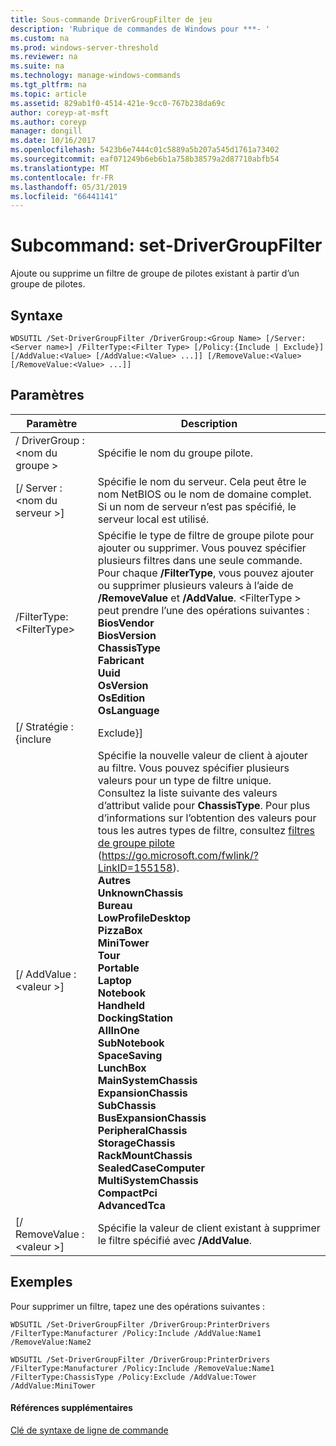 ```yaml
---
title: Sous-commande DriverGroupFilter de jeu
description: 'Rubrique de commandes de Windows pour ***- '
ms.custom: na
ms.prod: windows-server-threshold
ms.reviewer: na
ms.suite: na
ms.technology: manage-windows-commands
ms.tgt_pltfrm: na
ms.topic: article
ms.assetid: 829ab1f0-4514-421e-9cc0-767b238da69c
author: coreyp-at-msft
ms.author: coreyp
manager: dongill
ms.date: 10/16/2017
ms.openlocfilehash: 5423b6e7444c01c5889a5b207a545d1761a73402
ms.sourcegitcommit: eaf071249b6eb6b1a758b38579a2d87710abfb54
ms.translationtype: MT
ms.contentlocale: fr-FR
ms.lasthandoff: 05/31/2019
ms.locfileid: "66441141"
---
```

# <a name="subcommand-set-drivergroupfilter"></a>Subcommand: set-DriverGroupFilter



Ajoute ou supprime un filtre de groupe de pilotes existant à partir d’un groupe de pilotes.

## <a name="syntax"></a>Syntaxe

```
WDSUTIL /Set-DriverGroupFilter /DriverGroup:<Group Name> [/Server:<Server name>] /FilterType:<Filter Type> [/Policy:{Include | Exclude}] [/AddValue:<Value> [/AddValue:<Value> ...]] [/RemoveValue:<Value> [/RemoveValue:<Value> ...]]
```

## <a name="parameters"></a>Paramètres

|         Paramètre          |                                                                                                                                                                                                                                                                                                                                                                                                                                                                               Description                                                                                                                                                                                                                                                                                                                                                                                                                                                                               |
|----------------------------|-------------------------------------------------------------------------------------------------------------------------------------------------------------------------------------------------------------------------------------------------------------------------------------------------------------------------------------------------------------------------------------------------------------------------------------------------------------------------------------------------------------------------------------------------------------------------------------------------------------------------------------------------------------------------------------------------------------------------------------------------------------------------------------------------------------------------------------------------------------------------------------------------------------------------------------------------------------------------|
| / DriverGroup :\<nom du groupe > |                                                                                                                                                                                                                                                                                                                                                                                                                                                                 Spécifie le nom du groupe pilote.                                                                                                                                                                                                                                                                                                                                                                                                                                                                 |
|  [/ Server :\<nom du serveur >]  |                                                                                                                                                                                                                                                                                                                                                                                                                Spécifie le nom du serveur. Cela peut être le nom NetBIOS ou le nom de domaine complet. Si un nom de serveur n’est pas spécifié, le serveur local est utilisé.                                                                                                                                                                                                                                                                                                                                                                                                                 |
| /FilterType:\<FilterType>  |                                                                                                                                                                                                                                                                       Spécifie le type de filtre de groupe pilote pour ajouter ou supprimer. Vous pouvez spécifier plusieurs filtres dans une seule commande. Pour chaque **/FilterType**, vous pouvez ajouter ou supprimer plusieurs valeurs à l’aide de **/RemoveValue** et **/AddValue**. \<FilterType > peut prendre l’une des opérations suivantes :</br>**BiosVendor**</br>**BiosVersion**</br>**ChassisType**</br>**Fabricant**</br>**Uuid**</br>**OsVersion**</br>**OsEdition**</br>**OsLanguage**                                                                                                                                                                                                                                                                        |
|     [/ Stratégie : {inclure      |                                                                                                                                                                                                                                                                                                                                                                                                                                                                                Exclude}]                                                                                                                                                                                                                                                                                                                                                                                                                                                                                |
|    [/ AddValue :\<valeur >]    | Spécifie la nouvelle valeur de client à ajouter au filtre. Vous pouvez spécifier plusieurs valeurs pour un type de filtre unique. Consultez la liste suivante des valeurs d’attribut valide pour **ChassisType**. Pour plus d’informations sur l’obtention des valeurs pour tous les autres types de filtre, consultez [filtres de groupe pilote](https://go.microsoft.com/fwlink/?LinkID=155158) (<https://go.microsoft.com/fwlink/?LinkID=155158>).</br>**Autres**</br>**UnknownChassis**</br>**Bureau**</br>**LowProfileDesktop**</br>**PizzaBox**</br>**MiniTower**</br>**Tour**</br>**Portable**</br>**Laptop**</br>**Notebook**</br>**Handheld**</br>**DockingStation**</br>**AllInOne**</br>**SubNotebook**</br>**SpaceSaving**</br>**LunchBox**</br>**MainSystemChassis**</br>**ExpansionChassis**</br>**SubChassis**</br>**BusExpansionChassis**</br>**PeripheralChassis**</br>**StorageChassis**</br>**RackMountChassis**</br>**SealedCaseComputer**</br>**MultiSystemChassis**</br>**CompactPci**</br>**AdvancedTca** |
|  [/ RemoveValue :\<valeur >]   |                                                                                                                                                                                                                                                                                                                                                                                                                                     Spécifie la valeur de client existant à supprimer le filtre spécifié avec **/AddValue**.                                                                                                                                                                                                                                                                                                                                                                                                                                      |

## <a name="BKMK_examples"></a>Exemples

Pour supprimer un filtre, tapez une des opérations suivantes :
```
WDSUTIL /Set-DriverGroupFilter /DriverGroup:PrinterDrivers /FilterType:Manufacturer /Policy:Include /AddValue:Name1 /RemoveValue:Name2
```
```
WDSUTIL /Set-DriverGroupFilter /DriverGroup:PrinterDrivers /FilterType:Manufacturer /Policy:Include /RemoveValue:Name1 /FilterType:ChassisType /Policy:Exclude /AddValue:Tower /AddValue:MiniTower
```

#### <a name="additional-references"></a>Références supplémentaires

[Clé de syntaxe de ligne de commande](command-line-syntax-key.md)